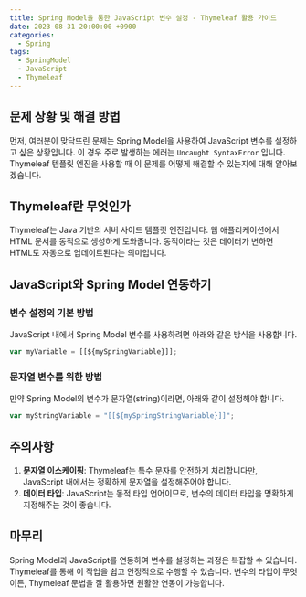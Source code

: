 ```yaml
---
title: Spring Model을 통한 JavaScript 변수 설정 - Thymeleaf 활용 가이드
date: 2023-08-31 20:00:00 +0900
categories:
  - Spring
tags:
  - SpringModel
  - JavaScript
  - Thymeleaf
---
```

## 문제 상황 및 해결 방법

먼저, 여러분이 맞닥뜨린 문제는 Spring Model을 사용하여 JavaScript 변수를 설정하고 싶은 상황입니다. 이 경우 주로 발생하는 에러는 `Uncaught SyntaxError` 입니다. Thymeleaf 템플릿 엔진을 사용할 때 이 문제를 어떻게 해결할 수 있는지에 대해 알아보겠습니다.

## Thymeleaf란 무엇인가

Thymeleaf는 Java 기반의 서버 사이드 템플릿 엔진입니다. 웹 애플리케이션에서 HTML 문서를 동적으로 생성하게 도와줍니다. 동적이라는 것은 데이터가 변하면 HTML도 자동으로 업데이트된다는 의미입니다.

## JavaScript와 Spring Model 연동하기

### 변수 설정의 기본 방법

JavaScript 내에서 Spring Model 변수를 사용하려면 아래와 같은 방식을 사용합니다.

```javascript
var myVariable = [[${mySpringVariable}]];
```

### 문자열 변수를 위한 방법

만약 Spring Model의 변수가 문자열(string)이라면, 아래와 같이 설정해야 합니다.

```javascript
var myStringVariable = "[[${mySpringStringVariable}]]";
```

## 주의사항

1. **문자열 이스케이핑**: Thymeleaf는 특수 문자를 안전하게 처리합니다만, JavaScript 내에서는 정확하게 문자열을 설정해주어야 합니다.
2. **데이터 타입**: JavaScript는 동적 타입 언어이므로, 변수의 데이터 타입을 명확하게 지정해주는 것이 좋습니다.

## 마무리

Spring Model과 JavaScript를 연동하여 변수를 설정하는 과정은 복잡할 수 있습니다. Thymeleaf를 통해 이 작업을 쉽고 안정적으로 수행할 수 있습니다. 변수의 타입이 무엇이든, Thymeleaf 문법을 잘 활용하면 원활한 연동이 가능합니다.